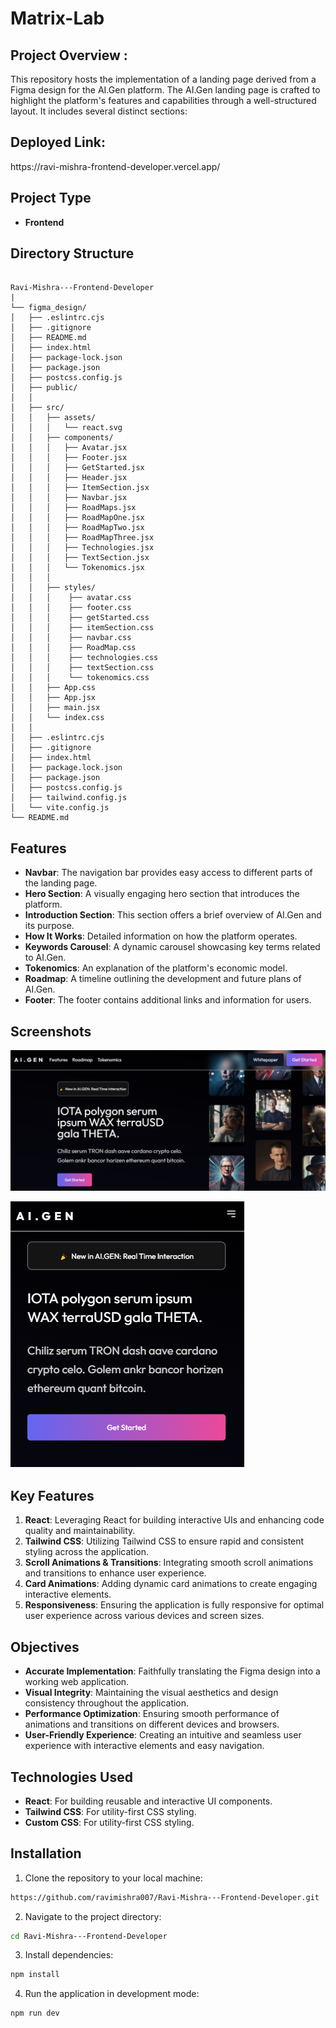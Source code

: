 # Matrix-Lab


<h2>Project Overview : </h2>
 This repository hosts the implementation of a landing page derived from a Figma design for the AI.Gen platform. The AI.Gen landing page is crafted to highlight the platform's features and capabilities through a well-structured layout. It includes several distinct sections:

<h2>Deployed Link: </h2>  https://ravi-mishra-frontend-developer.vercel.app/


 ## Project Type
- **Frontend**


## Directory Structure

```

Ravi-Mishra---Frontend-Developer
|
└── figma_design/
│   ├── .eslintrc.cjs
│   ├── .gitignore
│   ├── README.md
│   ├── index.html
│   ├── package-lock.json
│   ├── package.json
│   ├── postcss.config.js
│   ├── public/
│   │   
│   ├── src/
│   │   ├── assets/
│   │   │   └── react.svg
│   │   ├── components/
│   │   │   ├── Avatar.jsx
│   │   │   ├── Footer.jsx
│   │   │   ├── GetStarted.jsx
│   │   │   ├── Header.jsx
│   │   │   ├── ItemSection.jsx
│   │   │   ├── Navbar.jsx
│   │   │   ├── RoadMaps.jsx
│   │   │   ├── RoadMapOne.jsx
│   │   │   ├── RoadMapTwo.jsx
│   │   │   ├── RoadMapThree.jsx
│   │   │   ├── Technologies.jsx
│   │   │   ├── TextSection.jsx
│   │   │   └── Tokenomics.jsx
│   │   │
│   │   ├── styles/
│   │   │    ├── avatar.css
│   │   │    ├── footer.css
│   │   │    ├── getStarted.css
│   │   │    ├── itemSection.css
│   │   │    ├── navbar.css
│   │   │    ├── RoadMap.css
│   │   │    ├── technologies.css
│   │   │    ├── textSection.css
│   │   │    └── tokenomics.css
│   │   ├── App.css
│   │   ├── App.jsx
│   │   ├── main.jsx
│   │   └── index.css
│   │  
│   ├── .eslintrc.cjs
│   ├── .gitignore
│   ├── index.html
│   ├── package.lock.json
│   ├── package.json
│   ├── postcss.config.js
│   ├── tailwind.config.js
│   └── vite.config.js
└── README.md

```


## Features

- **Navbar**: The navigation bar provides easy access to different parts of the landing page.
- **Hero Section**: A visually engaging hero section that introduces the platform.
- **Introduction Section**: This section offers a brief overview of AI.Gen and its purpose.
- **How It Works**: Detailed information on how the platform operates.
- **Keywords Carousel**: A dynamic carousel showcasing key terms related to AI.Gen.
- **Tokenomics**: An explanation of the platform's economic model.
- **Roadmap**: A timeline outlining the development and future plans of AI.Gen.
- **Footer**: The footer contains additional links and information for users.


## Screenshots

![Home page](./figma_design/public/ss_navbar.png)

![Home page](./figma_design/public/ss.mobile.png)



## Key Features
1. **React**: Leveraging React for building interactive UIs and  enhancing code quality and maintainability.
2. **Tailwind CSS**: Utilizing Tailwind CSS to ensure rapid and consistent styling across the application.
3. **Scroll Animations & Transitions**: Integrating smooth scroll animations and transitions to enhance user experience.
4. **Card Animations**: Adding dynamic card animations to create engaging interactive elements.
5. **Responsiveness**: Ensuring the application is fully responsive for optimal user experience across various devices and screen sizes.

## Objectives
- **Accurate Implementation**: Faithfully translating the Figma design into a working web application.
- **Visual Integrity**: Maintaining the visual aesthetics and design consistency throughout the application.
- **Performance Optimization**: Ensuring smooth performance of animations and transitions on different devices and browsers.
- **User-Friendly Experience**: Creating an intuitive and seamless user experience with interactive elements and easy navigation.

## Technologies Used
- **React**: For building reusable and interactive UI components.
- **Tailwind CSS**: For utility-first CSS styling.
- **Custom CSS**: For utility-first CSS styling.




## Installation

1. Clone the repository to your local machine:

```bash
https://github.com/ravimishra007/Ravi-Mishra---Frontend-Developer.git
```

2. Navigate to the project directory:

```bash
cd Ravi-Mishra---Frontend-Developer
```

3. Install dependencies:

```bash
npm install
```

4. Run the application in development mode:

```bash
npm run dev
```
